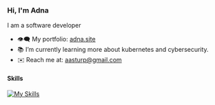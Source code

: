 ### Hi, I'm Adna
I am a software developer

- 👁️‍🗨️ My portfolio: [adna.site](https://adna.site/)
- 📚 I’m currently learning more about kubernetes and cybersecurity.
- ✉️ Reach me at: aasturp@gmail.com

#### Skills
[![My Skills](https://skillicons.dev/icons?i=cs,dotnet,docker,kubernetes,redis,ts,react,graphql,azure,css,sass,gitlab,nodejs,npm,postman&theme=dark&perline=8)](https://skillicons.dev)
